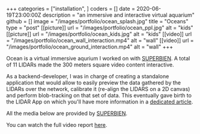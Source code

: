 +++
categories = ["installation", ]
coders = []
date = 2020-06-19T23:00:00Z
description = "an immersive and interactive virtual aquarium"
github = []
image = "/images/portfolio/ocean_splash.jpg"
title = "Oceans"
type = "post"
[[picture]]
url = "/images/portfolio/ocean_ppl.jpg"
alt = "kids"
[[picture]]
url = "/images/portfolio/ocean_kids.jpg"
alt = "kids"
[[video]]
url = "/images/portfolio/ocean_wall_interaction.mp4"
alt = "wall"
[[video]]
url = "/images/portfolio/ocean_ground_interaction.mp4"
alt = "wall"
+++

Ocean is a virtual immersive aqurium I worked on with [SUPERBIEN](https://www.superbien.studio/work/oceans). A total of 11 LIDARs made the 300 meters square video content interactive.

As a backend-developer, I was in charge of creating a standalone application that would allow to easily preview the data gathered by the LIDARs over the network, calibrate it (re-align the LIDARS on a 2D canvas) and perform blob-tracking on that set of data. This eventually gave birth to the LIDAR App on which you'll have more information in a [dedicated article](https://sebescudie.github.io/sebescudie.github.io/portfolio/lidar-app/).

All the media below are provided by [SUPERBIEN](https://www.superbien.studio/). 

You can watch the full video report [here](https://vimeo.com/392730849).